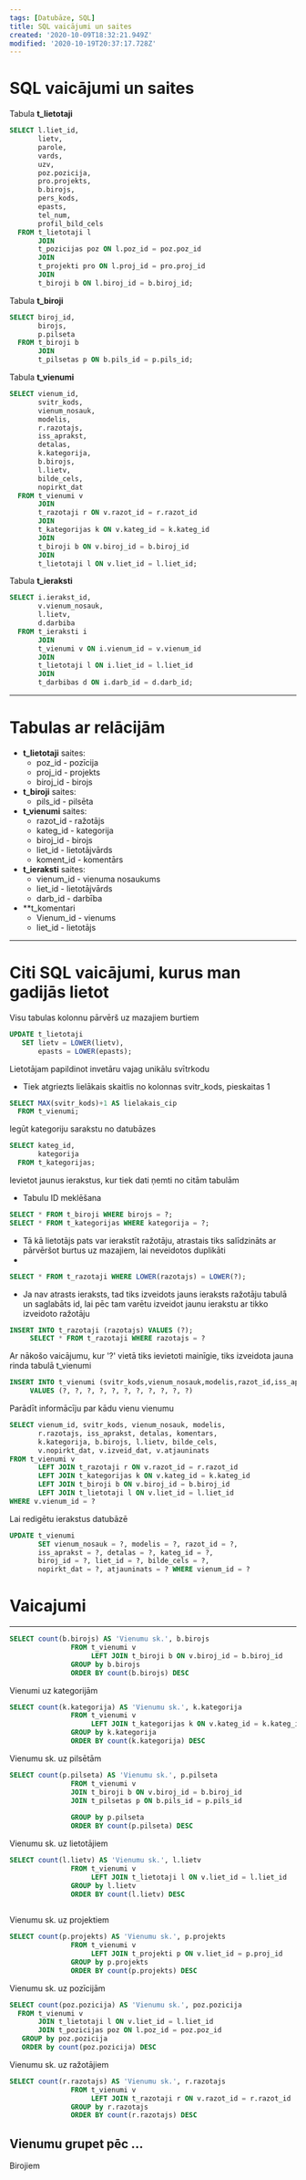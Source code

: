 ```yaml
---
tags: [Datubāze, SQL]
title: SQL vaicājumi un saites
created: '2020-10-09T18:32:21.949Z'
modified: '2020-10-19T20:37:17.728Z'
---
```


# SQL vaicājumi un saites
Tabula **t_lietotaji**
```SQL
SELECT l.liet_id,
       lietv,
       parole,
       vards,
       uzv,
       poz.pozicija,
       pro.projekts,
       b.birojs,
       pers_kods,
       epasts,
       tel_num,
       profil_bild_cels
  FROM t_lietotaji l
       JOIN
       t_pozicijas poz ON l.poz_id = poz.poz_id
       JOIN
       t_projekti pro ON l.proj_id = pro.proj_id
       JOIN
       t_biroji b ON l.biroj_id = b.biroj_id;
```

Tabula **t_biroji**
```SQL
SELECT biroj_id,
       birojs,
       p.pilseta
  FROM t_biroji b
       JOIN
       t_pilsetas p ON b.pils_id = p.pils_id;
```

Tabula **t_vienumi**
```SQL
SELECT vienum_id,
       svitr_kods,
       vienum_nosauk,
       modelis,
       r.razotajs,
       iss_aprakst,
       detalas,
       k.kategorija,
       b.birojs,
       l.lietv,
       bilde_cels,
       nopirkt_dat
  FROM t_vienumi v
       JOIN
       t_razotaji r ON v.razot_id = r.razot_id
       JOIN
       t_kategorijas k ON v.kateg_id = k.kateg_id
       JOIN
       t_biroji b ON v.biroj_id = b.biroj_id
       JOIN
       t_lietotaji l ON v.liet_id = l.liet_id;
```

Tabula **t_ieraksti**
```SQL
SELECT i.ierakst_id,
       v.vienum_nosauk,
       l.lietv,
       d.darbiba
  FROM t_ieraksti i
       JOIN
       t_vienumi v ON i.vienum_id = v.vienum_id
       JOIN
       t_lietotaji l ON i.liet_id = l.liet_id
       JOIN
       t_darbibas d ON i.darb_id = d.darb_id;
```
--- 
# Tabulas ar relācijām
- **t_lietotaji** saites:
    - poz_id - pozīcija
    - proj_id - projekts
    - biroj_id - birojs
- **t_biroji** saites:
    - pils_id - pilsēta
- **t_vienumi** saites:
    - razot_id - ražotājs
    - kateg_id - kategorija
    - biroj_id - birojs
    - liet_id - lietotājvārds
    - koment_id - komentārs
- **t_ieraksti** saites:
    - vienum_id - vienuma nosaukums
    - liet_id - lietotājvārds
    - darb_id - darbība
- **t_komentari
    - Vienum_id - vienums
    - liet_id - lietotājs
---
# Citi SQL vaicājumi, kurus man gadijās lietot
Visu tabulas kolonnu pārvērš uz mazajiem burtiem
```SQL
UPDATE t_lietotaji
   SET lietv = LOWER(lietv),
       epasts = LOWER(epasts);
```
Lietotājam papildinot invetāru vajag unikālu svītrkodu
- Tiek atgriezts lielākais skaitlis no kolonnas svitr_kods, pieskaitas 1
```SQL
SELECT MAX(svitr_kods)+1 AS lielakais_cip
  FROM t_vienumi;
```
Iegūt kategoriju sarakstu no datubāzes
```SQL
SELECT kateg_id,
       kategorija
  FROM t_kategorijas;
```
Ievietot jaunus ierakstus, kur tiek dati ņemti no citām tabulām
- Tabulu ID meklēšana
```SQL
SELECT * FROM t_biroji WHERE birojs = ?;
SELECT * FROM t_kategorijas WHERE kategorija = ?;
```
- Tā kā lietotājs pats var ierakstīt ražotāju, atrastais tiks salīdzināts ar pārvēršot burtus uz mazajiem, lai neveidotos duplikāti
- 
```SQL
SELECT * FROM t_razotaji WHERE LOWER(razotajs) = LOWER(?);
```
- Ja nav atrasts ieraksts, tad tiks izveidots jauns ieraksts ražotāju tabulā un saglabāts id, lai pēc tam varētu izveidot jaunu ierakstu ar tikko izveidoto ražotāju
```SQL
INSERT INTO t_razotaji (razotajs) VALUES (?);
     SELECT * FROM t_razotaji WHERE razotajs = ?
```
Ar nākošo vaicājumu, kur '?' vietā tiks ievietoti mainīgie, tiks izveidota jauna rinda tabulā t_vienumi
```SQL
INSERT INTO t_vienumi (svitr_kods,vienum_nosauk,modelis,razot_id,iss_aprakst,detalas,kateg_id,biroj_id,liet_id,bilde_cels,nopirkt_dat) 
     VALUES (?, ?, ?, ?, ?, ?, ?, ?, ?, ?, ?)
```
Parādīt informācīju par kādu vienu vienumu
```SQL
SELECT vienum_id, svitr_kods, vienum_nosauk, modelis,
       r.razotajs, iss_aprakst, detalas, komentars,
       k.kategorija, b.birojs, l.lietv, bilde_cels,
       v.nopirkt_dat, v.izveid_dat, v.atjauninats
FROM t_vienumi v
       LEFT JOIN t_razotaji r ON v.razot_id = r.razot_id
       LEFT JOIN t_kategorijas k ON v.kateg_id = k.kateg_id
       LEFT JOIN t_biroji b ON v.biroj_id = b.biroj_id
       LEFT JOIN t_lietotaji l ON v.liet_id = l.liet_id
WHERE v.vienum_id = ?
```
Lai redigētu ierakstus datubāzē
```SQL
UPDATE t_vienumi
       SET vienum_nosauk = ?, modelis = ?, razot_id = ?,
       iss_aprakst = ?, detalas = ?, kateg_id = ?,
       biroj_id = ?, liet_id = ?, bilde_cels = ?,
       nopirkt_dat = ?, atjauninats = ? WHERE vienum_id = ?
```



# Vaicajumi
---
```SQL
SELECT count(b.birojs) AS 'Vienumu sk.', b.birojs
               FROM t_vienumi v
                    LEFT JOIN t_biroji b ON v.biroj_id = b.biroj_id
               GROUP by b.birojs
               ORDER BY count(b.birojs) DESC
```
Vienumi uz kategorijām
```SQL
SELECT count(k.kategorija) AS 'Vienumu sk.', k.kategorija
               FROM t_vienumi v
                    LEFT JOIN t_kategorijas k ON v.kateg_id = k.kateg_id
               GROUP by k.kategorija
               ORDER BY count(k.kategorija) DESC
```
Vienumu sk. uz pilsētām
```SQL
SELECT count(p.pilseta) AS 'Vienumu sk.', p.pilseta
               FROM t_vienumi v
               JOIN t_biroji b ON v.biroj_id = b.biroj_id
               JOIN t_pilsetas p ON b.pils_id = p.pils_id
                   
               GROUP by p.pilseta
               ORDER BY count(p.pilseta) DESC
```
Vienumu sk. uz lietotājiem
```SQL
SELECT count(l.lietv) AS 'Vienumu sk.', l.lietv
               FROM t_vienumi v
                    LEFT JOIN t_lietotaji l ON v.liet_id = l.liet_id
               GROUP by l.lietv
               ORDER BY count(l.lietv) DESC
               
```
Vienumu sk. uz projektiem
```SQL
SELECT count(p.projekts) AS 'Vienumu sk.', p.projekts
               FROM t_vienumi v
                    LEFT JOIN t_projekti p ON v.liet_id = p.proj_id
               GROUP by p.projekts
               ORDER BY count(p.projekts) DESC
```
Vienumu sk. uz pozīcijām
```SQL
SELECT count(poz.pozicija) AS 'Vienumu sk.', poz.pozicija
  FROM t_vienumi v
       JOIN t_lietotaji l ON v.liet_id = l.liet_id
       JOIN t_pozicijas poz ON l.poz_id = poz.poz_id
   GROUP by poz.pozicija
   ORDER by count(poz.pozicija) DESC
```
Vienumu sk. uz ražotājiem
```SQL
SELECT count(r.razotajs) AS 'Vienumu sk.', r.razotajs
               FROM t_vienumi v
                    LEFT JOIN t_razotaji r ON v.razot_id = r.razot_id
               GROUP by r.razotajs
               ORDER BY count(r.razotajs) DESC
```

## Vienumu grupet pēc ...
Birojiem
